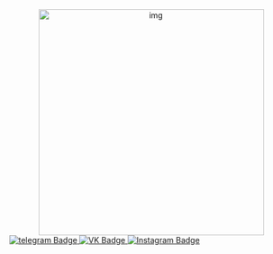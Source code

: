 <div align="center">
  <img src="https://media.giphy.com/media/pWhWtKdqwOAco/giphy.gif" width='400' alt="img" />
</div>

<div id="badges">
  <a href="https://t.me/mitsufiro">
    <img src="https://img.shields.io/badge/telegram-blue?logo=telegram&logoColor=white?style=flat&" alt="telegram Badge"/>
  </a>
  <a href="https://vk.com/ashen_sight">
    <img src="https://img.shields.io/badge/VK-black?logo=VK&logoColor=white?style=flat&" alt="VK Badge"/>
  </a>
  <a href="instagram.com/ashen_sight">
    <img src="https://img.shields.io/badge/Instagram-black?logo=Instagram&logoColor=white?style=flat&" alt="Instagram Badge"/>
  </a>
</div>

